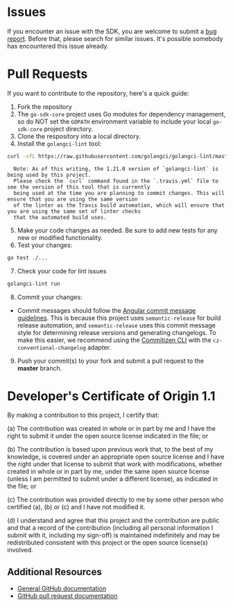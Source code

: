 # Issues

If you encounter an issue with the SDK, you are welcome to submit a [bug report](https://github.com/IBM/go-sdk-core/issues).
Before that, please search for similar issues. It's possible somebody has encountered this issue already.

# Pull Requests

If you want to contribute to the repository, here's a quick guide:
  1. Fork the repository
  2. The `go-sdk-core` project uses Go modules for dependency management, so do NOT set the `GOPATH` environment 
  variable to include your local `go-sdk-core` project directory.
  3. Clone the respository into a local directory.
  4. Install the `golangci-lint` tool:
  ```sh
  curl -sfL https://raw.githubusercontent.com/golangci/golangci-lint/master/install.sh| sh -s -- -b $(go env GOPATH)/bin v1.21.0
  ```  
      Note: As of this writing, the 1.21.0 version of `golangci-lint` is being used by this project.
      Please check the `curl` command found in the `.travis.yml` file to see the version of this tool that is currently 
      being used at the time you are planning to commit changes. This will ensure that you are using the same version 
      of the linter as the Travis build automation, which will ensure that you are using the same set of linter checks
      that the automated build uses.  
  
  5. Make your code changes as needed.  Be sure to add new tests for any new or modified functionality.  
  6. Test your changes:
  ```sh
  go test ./...
  ```
  7. Check your code for lint issues
  ```sh
  golangci-lint run
  ```
  8. Commit your changes:
  * Commit messages should follow the [Angular commit message guidelines](https://github.com/angular/angular/blob/master/CONTRIBUTING.md#-commit-message-guidelines).
  This is because this project uses `semantic-release` for build release automation, and `semantic-release` uses 
  this commit message style for determining release versions and generating changelogs.
  To make this easier, we recommend using the [Commitizen CLI](https://github.com/commitizen/cz-cli)
  with the `cz-conventional-changelog` adapter.
  9. Push your commit(s) to your fork and submit a pull request to the **master** branch.

# Developer's Certificate of Origin 1.1

By making a contribution to this project, I certify that:

(a) The contribution was created in whole or in part by me and I
   have the right to submit it under the open source license
   indicated in the file; or

(b) The contribution is based upon previous work that, to the best
   of my knowledge, is covered under an appropriate open source
   license and I have the right under that license to submit that
   work with modifications, whether created in whole or in part
   by me, under the same open source license (unless I am
   permitted to submit under a different license), as indicated
   in the file; or

(c) The contribution was provided directly to me by some other
   person who certified (a), (b) or (c) and I have not modified
   it.

(d) I understand and agree that this project and the contribution
   are public and that a record of the contribution (including all
   personal information I submit with it, including my sign-off) is
   maintained indefinitely and may be redistributed consistent with
   this project or the open source license(s) involved.

## Additional Resources
+ [General GitHub documentation](https://help.github.com/)
+ [GitHub pull request documentation](https://help.github.com/send-pull-requests/)

[dw]: https://developer.ibm.com/answers/questions/ask.html
[stackoverflow]: http://stackoverflow.com/questions/ask?tags=ibm
[dep]: https://github.com/golang/dep
